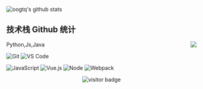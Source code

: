 <!---
- 👋 Hi, I’m @oogtq，height:1.8m  and weight:75kg and a sunshine boy.
- 👀 I’m interested in surfing in the internet,playing the baketball,soccer,tennes,watching the books,running and making some friends!
- 🌱 I’m currently learning js,pycharm,java.
- 💞️ I’m looking to collaborate on the internet!
- 📫 How to reach me ? no!
--->

<!---
oogtq/oogtq is a ✨ special ✨ repository because its `README.md` (this file) appears on your GitHub profile.
You can click the Preview link to take a look at your changes.
--->
![oogtq's github stats](https://github-readme-stats.vercel.app/api?username=oogtq&show_icons=true&theme=radical)
## 技术栈 Github 统计
<img align="right" src="https://github-readme-stats.vercel.app/api?username=oogtq&show_icons=true">

Python,Js,Java

![Git](https://img.shields.io/badge/-Git-%23F05032?style=for-the-badge&logo=git&logoColor=%23ffffff)
![VS Code](https://img.shields.io/badge/-VSCode-%23007ACC?style=for-the-badge&logo=visual-studio-code)


![JavaScript](https://img.shields.io/badge/-JavaScript-%23F7DF1C?style=for-the-badge&logo=javascript&logoColor=000000&labelColor=%23F7DF1C&color=%23FFCE5A)
![Vue.js](https://img.shields.io/badge/-Vue.js-%232c3e50?style=for-the-badge&logo=Vue.js)
![Node](https://img.shields.io/badge/-NodeJS-%23F05032?style=for-the-badge&logo=Node.js&logoColor=%23ffffff)
![Webpack](https://img.shields.io/badge/-Webpack-%232C3A42?style=for-the-badge&logo=webpack)



<!-- 访客 -->
<p align="center">
  <img src="https://visitor-badge.glitch.me/badge?page_id=oogtq.captain5" alt="visitor badge"/>
</p>

